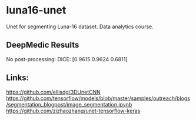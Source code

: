 # luna16-unet
Unet for segmenting Luna-16 dataset. Data analytics course.

DeepMedic Results
---------------------
No post-processing:
DICE: [0.9615 0.9624 0.6811]

Links:
---------------------
https://github.com/ellisdg/3DUnetCNN
https://github.com/tensorflow/models/blob/master/samples/outreach/blogs/segmentation_blogpost/image_segmentation.ipynb
https://github.com/zizhaozhang/unet-tensorflow-keras
